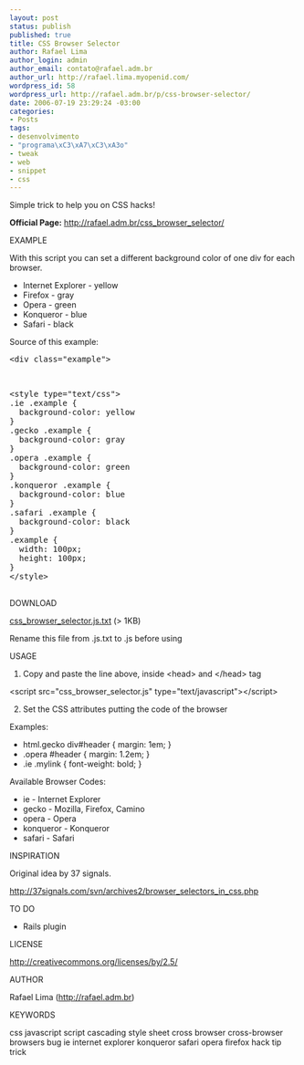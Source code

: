 ```yaml
--- 
layout: post
status: publish
published: true
title: CSS Browser Selector
author: Rafael Lima
author_login: admin
author_email: contato@rafael.adm.br
author_url: http://rafael.lima.myopenid.com/
wordpress_id: 58
wordpress_url: http://rafael.adm.br/p/css-browser-selector/
date: 2006-07-19 23:29:24 -03:00
categories: 
- Posts
tags: 
- desenvolvimento
- "programa\xC3\xA7\xC3\xA3o"
- tweak
- web
- snippet
- css
---
```

Simple trick to help you on CSS hacks!

<strong>Official Page:</strong>
<a href="/css_browser_selector/">http://rafael.adm.br/css_browser_selector/</a>

EXAMPLE
<p>With this script you can set a different background color of one div for each browser.</p>
<ul>
<li>Internet Explorer - yellow</li>

<li>Firefox - gray</li>
<li>Opera - green</li>
<li>Konqueror - blue</li>
<li>Safari - black</li>
</ul>

Source of this example:
<pre>
&lt;div class="example"&gt;
</pre>
<br />
<pre>
&lt;style type="text/css"&gt;
.ie .example {
  background-color: yellow
}
.gecko .example {
  background-color: gray
}
.opera .example {
  background-color: green
}
.konqueror .example {
  background-color: blue
}
.safari .example {
  background-color: black
}
.example {
  width: 100px;
  height: 100px;
}
&lt;/style&gt;

</pre>

DOWNLOAD

<p><a href="http://rafael.adm.br/css_browser_selector/css_browser_selector.js.txt">css_browser_selector.js.txt</a> (> 1KB)
</p><p>Rename this file from .js.txt to .js before using</p>

USAGE

1. Copy and paste the line above, inside &lt;head&gt; and &lt;/head&gt; tag
<p>&lt;script src="css_browser_selector.js" type="text/javascript"&gt;&lt;/script&gt;</p>

2. Set the CSS attributes putting the code of the browser
<p>Examples:</p>

<ul>
<li>html.gecko div#header { margin: 1em; }</li>
<li>.opera #header { margin: 1.2em; }</li>
<li>.ie .mylink { font-weight: bold; }</li>
</ul>

Available Browser Codes:
<ul>
<li>ie - Internet Explorer</li>
<li>gecko - Mozilla, Firefox, Camino</li>
<li>opera - Opera</li>
<li>konqueror - Konqueror</li>
<li>safari - Safari</li>
</ul>

INSPIRATION

<p>Original idea by 37 signals.</p>
<p><a href="http://37signals.com/svn/archives2/browser_selectors_in_css.php">http://37signals.com/svn/archives2/browser_selectors_in_css.php</a></p>

TO DO

<ul>
<li>Rails plugin</li>

</ul>

LICENSE

<p><a href="http://creativecommons.org/licenses/by/2.5/">http://creativecommons.org/licenses/by/2.5/</a></p>

AUTHOR

<p>Rafael Lima (<a href="http://rafael.adm.br">http://rafael.adm.br</a>)</p>

KEYWORDS

css javascript script cascading style sheet cross browser cross-browser browsers bug ie internet explorer konqueror safari opera firefox hack tip trick
